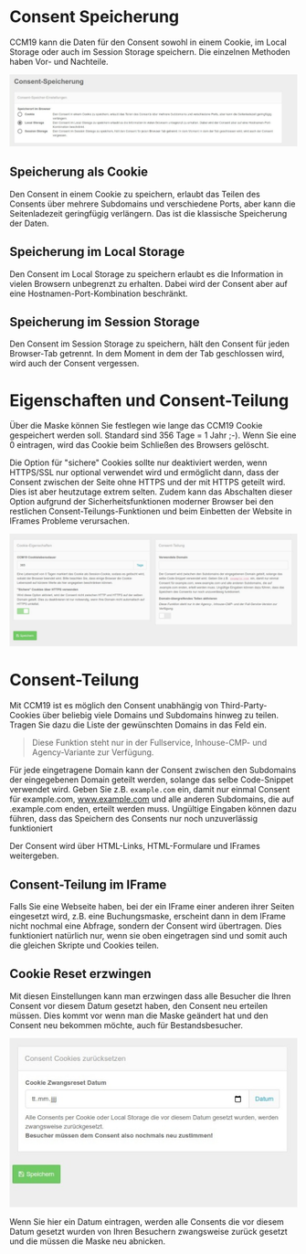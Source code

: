 # Consent Speicherung

CCM19 kann die Daten für den Consent sowohl in einem Cookie, im Local Storage oder auch im Session Storage speichern. Die einzelnen Methoden haben Vor- und Nachteile.

![screenshot-2020.09.30-14_25_38-CCM19 - Cookie Consent Management Software (1)](../assets/screenshot-2020.09.30-14_25_38-CCM19%20-%20Cookie%20Consent%20Management%20Software%20(1).jpg)

## Speicherung als Cookie

Den Consent in einem Cookie zu speichern, erlaubt das Teilen des Consents über mehrere Subdomains und verschiedene Ports, aber kann die Seitenladezeit geringfügig verlängern. Das ist die klassische Speicherung der Daten.



## Speicherung im Local Storage

Den Consent im Local Storage zu speichern erlaubt es die Information in vielen Browsern unbegrenzt zu erhalten. Dabei wird der Consent aber auf eine Hostnamen-Port-Kombination beschränkt.



## Speicherung im Session Storage

Den Consent im Session Storage zu speichern, hält den Consent für jeden Browser-Tab getrennt. In dem Moment in dem der Tab geschlossen wird, wird auch der Consent vergessen.



# Eigenschaften und Consent-Teilung

Über die Maske können Sie festlegen wie lange das CCM19 Cookie gespeichert werden soll. Standard sind 356 Tage = 1 Jahr ;-). Wenn Sie eine 0 eintragen, wird das Cookie beim Schließen des Browsers gelöscht.

Die Option für "sichere" Cookies sollte nur deaktiviert werden, wenn HTTPS/SSL nur optional verwendet wird und ermöglicht dann, dass der Consent zwischen der Seite ohne HTTPS und der mit HTTPS geteilt wird. Dies ist aber heutzutage extrem selten. Zudem kann das Abschalten dieser Option aufgrund der Sicherheitsfunktionen moderner Browser bei den restlichen Consent-Teilungs-Funktionen und beim Einbetten der Website in IFrames Probleme verursachen.

![screenshot-2020.09.30-14_30_36-CCM19 - Cookie Consent Management Software](../assets/screenshot-2020.09.30-14_30_36-CCM19%20-%20Cookie%20Consent%20Management%20Software.jpg)



# Consent-Teilung

Mit CCM19 ist es möglich den Consent unabhängig von Third-Party-Cookies über beliebig viele Domains und Subdomains hinweg zu teilen. Tragen Sie dazu die Liste der gewünschten Domains in das Feld ein.

> Diese Funktion steht nur in der Fullservice, Inhouse-CMP- und Agency-Variante zur Verfügung.

Für jede eingetragene Domain kann der Consent zwischen den Subdomains der eingegebenen Domain geteilt werden, solange das selbe Code-Snippet verwendet wird. Geben Sie z.B. <code>example.com</code> ein, damit nur einmal Consent für example.com, www.example.com und alle anderen Subdomains, die auf .example.com enden, erteilt werden muss. Ungültige Eingaben können dazu führen, dass das Speichern des Consents nur noch unzuverlässig funktioniert

Der Consent wird über HTML-Links, HTML-Formulare und IFrames weitergeben.

## Consent-Teilung im IFrame

Falls Sie eine Webseite haben, bei der ein IFrame einer anderen ihrer Seiten eingesetzt wird, z.B. eine Buchungsmaske, erscheint dann in dem IFrame nicht nochmal eine Abfrage, sondern der Consent wird übertragen. Dies funktioniert natürlich nur, wenn sie oben eingetragen sind und somit auch die gleichen Skripte und Cookies teilen.

## Cookie Reset erzwingen

Mit diesen Einstellungen kann man erzwingen dass alle Besucher die Ihren Consent vor diesem Datum gesetzt haben, den Consent neu erteilen müssen. Dies kommt vor wenn man die Maske geändert hat und den Consent neu bekommen möchte, auch für Bestandsbesucher.

![screenshot-2020.12.18-11_07_14-1608286034551](../assets/screenshot-2020.12.18-11_07_14-1608286034551.jpg)

Wenn Sie hier ein Datum eintragen, werden alle Consents die vor diesem Datum gesetzt wurden von Ihren Besuchern zwangsweise zurück gesetzt und die müssen die Maske neu abnicken.